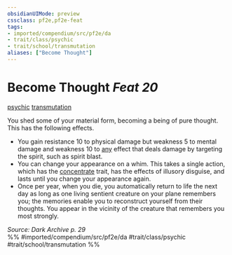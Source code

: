```yaml
---
obsidianUIMode: preview
cssclass: pf2e,pf2e-feat
tags:
- imported/compendium/src/pf2e/da
- trait/class/psychic
- trait/school/transmutation
aliases: ["Become Thought"]
---
```

# Become Thought  *Feat 20*  
[psychic](rules/traits/psychic-da.md)  [transmutation](transmutation.md)  


You shed some of your material form, becoming a being of pure thought. This has the following effects.

- You gain resistance 10 to physical damage but weakness 5 to mental damage and weakness 10 to [any](any-b1.md) effect that deals damage by targeting the spirit, such as spirit blast.
- You can change your appearance on a whim. This takes a single action, which has the [concentrate](concentrate.md) trait, has the effects of illusory disguise, and lasts until you change your appearance again.
- Once per year, when you die, you automatically return to life the next day as long as one living sentient creature on your plane remembers you; the memories enable you to reconstruct yourself from their thoughts. You appear in the vicinity of the creature that remembers you most strongly.

*Source: Dark Archive p. 29*  
%% #imported/compendium/src/pf2e/da #trait/class/psychic #trait/school/transmutation %%